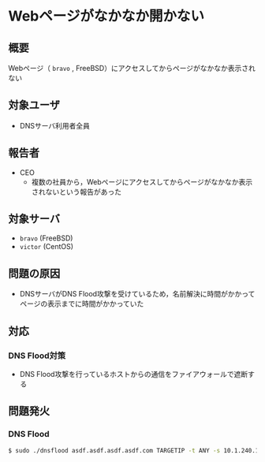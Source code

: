 # Webページがなかなか開かない

## 概要
Webページ（ `bravo` , FreeBSD）にアクセスしてからページがなかなか表示されない

## 対象ユーザ
* DNSサーバ利用者全員

## 報告者
* CEO
    - 複数の社員から，Webページにアクセスしてからページがなかなか表示されないという報告があった

## 対象サーバ
* `bravo` (FreeBSD)
* `victor` (CentOS)

## 問題の原因
* DNSサーバがDNS Flood攻撃を受けているため，名前解決に時間がかかってページの表示までに時間がかかっていた

## 対応
### DNS Flood対策
* DNS Flood攻撃を行っているホストからの通信をファイアウォールで遮断する

## 問題発火
### DNS Flood
```sh
$ sudo ./dnsflood asdf.asdf.asdf.asdf.com TARGETIP -t ANY -s 10.1.240.123 -p 53
```
